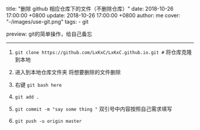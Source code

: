 title: "删除 github 相应仓库下的文件（不删除仓库）"
date: 2018-10-26 17:00:00 +0800
update: 2018-10-26 17:00:00 +0800
author: me
cover: "-/images/use-git.png"
tags:
    - git

preview: git的简单操作，给自己备忘

---

1. ```git clone https://github.com/LxKxC/LxKxC.github.io.git #``` 将仓库克隆 到本地

2. 进入到本地仓库文件夹 将想要删除的文件删除

3. 右键 ```git bash here```

4. ```git add .```

5. ```git commit -m "say some thing "```  双引号中内容按照自己需求填写

6. ```git push -u origin master```
